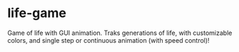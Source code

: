 # life-game
Game of life with GUI animation.
Traks generations of life, with customizable colors, and single step or continuous animation (with speed control)! 
